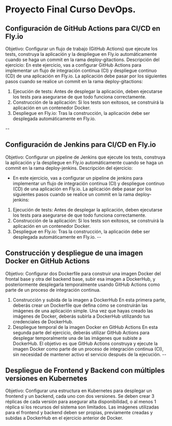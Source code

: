 # Proyecto Final Curso DevOps.

## Configuración de GitHub Actions para CI/CD en Fly.io
Objetivo: Configurar un flujo de trabajo (GitHub Actions) que ejecute los tests, construya la
aplicación y la despliegue en Fly.io automáticamente cuando se haga un commit en la rama
deploy-gitactions.
Descripción del ejercicio:
En este ejercicio, vas a configurar GitHub Actions para implementar un flujo de integración
continua (CI) y despliegue continuo (CD) de una aplicación en Fly.io. La aplicación debe
pasar por los siguientes pasos cuando se realice un commit en la rama deploy-gitactions:
1. Ejecución de tests: Antes de desplegar la aplicación, deben ejecutarse los tests para
asegurarse de que todo funciona correctamente.
2. Construcción de la aplicación: Si los tests son exitosos, se construirá la aplicación en
un contenedor Docker.
3. Despliegue en Fly.io: Tras la construcción, la aplicación debe ser desplegada
automáticamente en Fly.io.

--
## Configuración de Jenkins para CI/CD en Fly.io
Objetivo: Configurar un pipeline de Jenkins que ejecute los tests, construya la aplicación y la despliegue en Fly.io automáticamente cuando se haga un commit en la rama deploy-jenkins. Descripción del ejercicio:
- En este ejercicio, vas a configurar un pipeline de jenkins para implementar un flujo de integración continua (CI) y despliegue continuo (CD) de una aplicación en Fly.io. La
aplicación debe pasar por los siguientes pasos cuando se realice un commit en la rama deploy-jenkins:
1. Ejecución de tests: Antes de desplegar la aplicación, deben ejecutarse los tests para
asegurarse de que todo funciona correctamente.
2. Construcción de la aplicación: Si los tests son exitosos, se construirá la aplicación en
un contenedor Docker.
3. Despliegue en Fly.io: Tras la construcción, la aplicación debe ser desplegada
automáticamente en Fly.io.
--
## Construcción y despliegue de una imagen Docker en GitHub Actions
Objetivo: Configurar dos Dockerfile para construir una imagen Docker del frontal base y otra del backend base, subir esa imagen a DockerHub, y posteriormente desplegarla temporalmente usando GitHub Actions como parte de un proceso de integración continua.
1. Construcción y subida de la imagen a DockerHub En esta primera parte, deberás crear un Dockerfile que defina cómo se construirán las imágenes de una aplicación simple. Una vez que hayas creado las imágenes de Docker, deberás subirla a DockerHub utilizando tus credenciales de DockerHub.
2. Despliegue temporal de la imagen Docker en GitHub Actions En esta segunda parte del ejercicio, deberás utilizar GitHub Actions para desplegar temporalmente
una de las imágenes que subiste a DockerHub. El objetivo es que GitHub Actions construya y ejecute la imagen Docker como parte de un proceso de integración continua (CI), sin necesidad de mantener activo el servicio después de la ejecución.
--
## Despliegue de Frontend y Backend con múltiples versiones en Kubernetes
Objetivo: Configurar una estructura en Kubernetes para desplegar un frontend y un backend, cada uno con dos versiones. Se deben crear 3 réplicas de cada versión para
asegurar alta disponibilidad, o al menos 1 réplica si los recursos del sistema son limitados. Las imágenes utilizadas para el frontend y backend deben ser propias, previamente creadas y subidas a DockerHub en el ejercicio anterior de Docker.